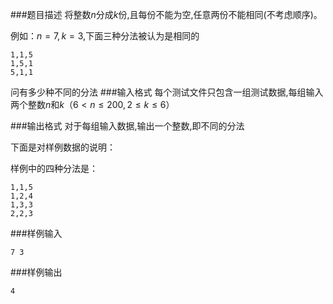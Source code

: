 ###题目描述
将整数$n$分成$k$份,且每份不能为空,任意两份不能相同(不考虑顺序)。

例如：$n=7,k=3$,下面三种分法被认为是相同的
```
1,1,5
1,5,1
5,1,1
```
问有多少种不同的分法
###输入格式
每个测试文件只包含一组测试数据,每组输入两个整数$n$和$k$（$6 \lt n \leq 200,2 \leq k \leq 6$）


###输出格式
对于每组输入数据,输出一个整数,即不同的分法

下面是对样例数据的说明：

样例中的四种分法是：
```
1,1,5
1,2,4
1,3,3
2,2,3
```

###样例输入
```
7 3
```
###样例输出
```
4
```